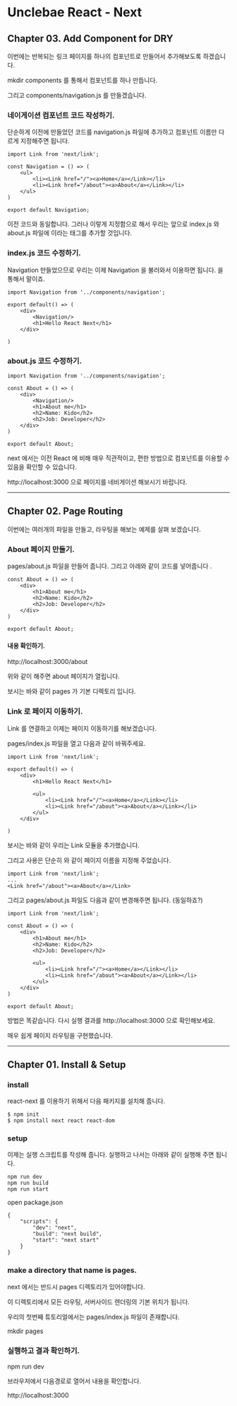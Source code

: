 # Unclebae React - Next

## Chapter 03. Add Component for DRY

이번에는 반복되는 링크 페이지를 하나의 컴포넌트로 만들어서 추가해보도록 하겠습니다. 

mkdir components 를 통해서 컴포넌트를 하나 만듭니다. 

그리고 components/navigation.js 를 만들겠습니다. 

### 네이게이션 컴포넌트 코드 작성하기. 

단순하게 이전에 만들었던 코드를 navigation.js 파일에 추가하고 컴포넌트 이름만 다르게 지정해주면 됩니다. 

```
import Link from 'next/link';

const Navigation = () => (
    <ul>
        <li><Link href="/"><a>Home</a></Link></li>
        <li><Link href="/about"><a>About</a></Link></li>
    </ul>
)

export default Navigation;
```

이전 코드와 동일합니다. 그러나 이렇게 지정함으로 해서 우리는 앞으로 index.js 와 about.js 파일에 <Navigation/> 이라는 태그를 추가할 것입니다. 

### index.js 코드 수정하기. 

Navigation 만들었으므로 우리는 이제 Navigation 을 불러와서 이용하면 됩니다. <Navigation/> 을 통해서 말이죠. 

```
import Navigation from '../components/navigation';

export default() => (
    <div>
        <Navigation/>
        <h1>Hello React Next</h1>
    </div>

)
```

### about.js 코드 수정하기. 

```
import Navigation from '../components/navigation';

const About = () => (
    <div>
        <Navigation/>
        <h1>About me</h1>
        <h2>Name: Kido</h2>
        <h2>Job: Developer</h2>
    </div>
)

export default About;
```

next 에서는 이전 React 에 비해 매우 직관적이고, 편한 방법으로 컴포넌트를 이용할 수 있음을 확인할 수 있습니다. 

http://localhost:3000 으로 페이지를 네비게이션 해보시기 바랍니다. 

----

## Chapter 02. Page Routing

이번에는 여러개의 파일을 만들고, 라우팅을 해보는 예제를 살펴 보겠습니다. 

### About 페이지 만들기. 

pages/about.js 파일을 만들어 줍니다. 그리고 아래와 같이 코드를 넣어줍니다 .

```
const About = () => (
    <div>
        <h1>About me</h1>
        <h2>Name: Kido</h2>
        <h2>Job: Developer</h2>
    </div>
)

export default About;
```

#### 내용 확인하기. 

http://localhost:3000/about 

위와 같이 해주면 about 페이지가 열립니다. 

보시는 바와 같이 pages 가 기본 디렉토리 입니다. 

### Link 로 페이지 이동하기. 

Link 를 연결하고 이제는 페이지 이동하기를 해보겠습니다. 

pages/index.js 파일을 열고 다음과 같이 바꿔주세요. 

```
import Link from 'next/link';

export default() => (
    <div>
        <h1>Hello React Next</h1>

        <ul>
            <li><Link href="/"><a>Home</a></Link></li>
            <li><Link href="/about"><a>About</a></Link></li>
        </ul>
    </div>

)
```

보시는 바와 같이 우리는 Link 모듈을 추가했습니다. 

그리고 사용은 단순히 <Link href="/about"> 와 같이 페이지 이름을 지정해 주었습니다. 

```
import Link from 'next/link';
...
<Link href="/about"><a>About</a></Link>
```

그리고 pages/about.js 파일도 다음과 같이 변경해주면 됩니다. (동일하죠?)

```
import Link from 'next/link';

const About = () => (
    <div>
        <h1>About me</h1>
        <h2>Name: Kido</h2>
        <h2>Job: Developer</h2>

        <ul>
            <li><Link href="/"><a>Home</a></Link></li>
            <li><Link href="/about"><a>About</a></Link></li>
        </ul>
    </div>
)

export default About;
```

방법은 똑같습니다. 다시 실행 결과를 http://localhost:3000 으로 확인해보세요. 

매우 쉽게 페이지 라우팅을 구현했습니다. 


----

## Chapter 01. Install & Setup

### install

react-next 를 이용하기 위해서 다음 패키지를 설치해 줍니다. 

```
$ npm init
$ npm install next react react-dom
```

### setup

이제는 실행 스크립트를 작성해 줍니다. 실행하고 나서는 아래와 같이 실행해 주면 됩니다. 

```
npm run dev
npm run build
npm run start
```

open package.json

```
{
    "scripts": {
        "dev": "next",
        "build": "next build",
        "start": "next start"
    }
}
```

### make a directory that name is pages.

next 에서는 반드시 pages 디렉토리가 있어야합니다. 

이 디렉토리에서 모든 라우팅, 서버사이드 렌더링의 기본 위치가 됩니다. 

우리의 첫번째 튜토리얼에서는 pages/index.js 파일이 존재합니다. 

mkdir pages

### 실행하고 결과 확인하기. 

npm run dev

브라우저에서 다음경로로 열어서 내용을 확인합니다. 

http://localhost:3000 